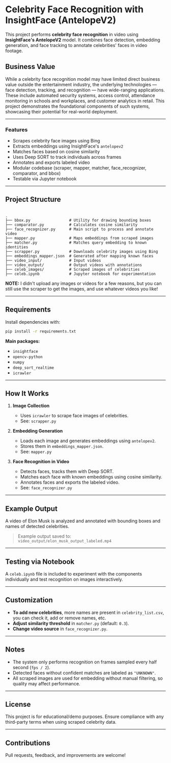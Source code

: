 # Celebrity Face Recognition with InsightFace (AntelopeV2)

This project performs **celebrity face recognition** in video using **InsightFace's AntelopeV2** model. It combines face detection, embedding generation, and face tracking to annotate celebrities' faces in video footage.

## Business Value
While a celebrity face recognition model may have limited direct business value outside the entertainment industry, the underlying technologies — face detection, tracking, and recognition — have wide-ranging applications. These include automated security systems, access control, attendance monitoring in schools and workplaces, and customer analytics in retail. This project demonstrates the foundational components of such systems, showcasing their potential for real-world deployment.

---
### Features

- Scrapes celebrity face images using Bing
- Extracts embeddings using InsightFace's `antelopev2`
- Matches faces based on cosine similarity
- Uses Deep SORT to track individuals across frames
- Annotates and exports labeled video
- Modular codebase (scraper, mapper, matcher, face_recognizer, comparator, and bbox)
- Testable via Jupyter notebook

---

## Project Structure

```

.
├── bbox.py                 # Utility for drawing bounding boxes
├── comparator.py           # Calculates cosine similarity
├── face_recognizer.py      # Main script to process and annotate video
├── mapper.py               # Maps embeddings from scraped images
├── matcher.py              # Matches query embedding to known identities
├── scrapper.py             # Downloads celebrity images using Bing
├── embeddings_mapper.json  # Generated after mapping known faces
├── video_input/            # Input videos
├── video_output/           # Output videos with annotations
├── celeb_images/           # Scraped images of celebrities
├── celeb.ipynb             # Jupyter notebook for experimentation

````
**NOTE:**
I didn't upload any images or videos for a few reasons, but you can still use the scraper to get the images, and use whatever videos you like!

---

## Requirements

Install dependencies with:

```bash
pip install -r requirements.txt
````

**Main packages:**

* `insightface`
* `opencv-python`
* `numpy`
* `deep_sort_realtime`
* `icrawler`

---

## How It Works

1. **Image Collection**

   * Uses `icrawler` to scrape face images of celebrities.
   * See: `scrapper.py`

2. **Embedding Generation**

   * Loads each image and generates embeddings using `antelopev2`.
   * Stores them in `embeddings_mapper.json`.
   * See: `mapper.py`

3. **Face Recognition in Video**

   * Detects faces, tracks them with Deep SORT.
   * Matches each face with known embeddings using cosine similarity.
   * Annotates faces and exports the labeled video.
   * See: `face_recognizer.py`

---

## Example Output

A video of Elon Musk is analyzed and annotated with bounding boxes and names of detected celebrities.

> Example output saved to: `video_output/elon_musk_output_labeled.mp4`

---

## Testing via Notebook

A `celeb.ipynb` file is included to experiment with the components individually and test recognition on images interactively.

---

## Customization

* **To add new celebrities**, more names are present in `celebrity_list.csv`, you can check it, add or remove names, etc.
* **Adjust similarity threshold** in `matcher.py` (default: `0.3`).
* **Change video source** in `face_recognizer.py`.

---

## Notes

* The system only performs recognition on frames sampled every half second (`fps / 2`).
* Detected faces without confident matches are labeled as `"UNKNOWN"`.
* All scraped images are used for embedding without manual filtering, so quality may affect performance.

---

## License

This project is for educational/demo purposes. Ensure compliance with any third-party terms when using scraped celebrity data.

---

## Contributions

Pull requests, feedback, and improvements are welcome!
